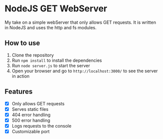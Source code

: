 # NodeJS GET WebServer

My take on a simple webServer that only allows GET requests. It is written in NodeJS and uses the http and fs modules.

## How to use

1. Clone the repository
2. Run `npm install` to install the dependencies
3. Run `node server.js` to start the server
4. Open your browser and go to `http://localhost:3000/` to see the server in action

## Features

- [x] Only allows GET requests
- [x] Serves static files
- [x] 404 error handling
- [x] 500 error handling
- [x] Logs requests to the console
- [x] Customizable port

